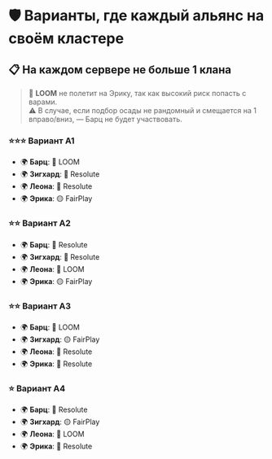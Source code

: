 # 🛡️ Варианты, где каждый альянс на своём кластере  
## 📋 На каждом сервере не больше 1 клана  

> 🔵 **LOOM** не полетит на Эрику, так как высокий риск попасть с варами.  
> ⚠️ В случае, если подбор осады не рандомный и смещается на 1 вправо/вниз, — Барц не будет участвовать.  



### ⭐⭐⭐ **Вариант A1**
- 🌍 **Барц**: 🔵 LOOM  
- 🌍 **Зигхард**: 🔴 Resolute  
- 🌍 **Леона**: 🔴 Resolute  
- 🌍 **Эрика**: 🟡 FairPlay  



### ⭐⭐ **Вариант A2**
- 🌍 **Барц**: 🔴 Resolute  
- 🌍 **Зигхард**: 🔴 Resolute  
- 🌍 **Леона**: 🔵 LOOM  
- 🌍 **Эрика**: 🟡 FairPlay  



### ⭐⭐ **Вариант A3**
- 🌍 **Барц**: 🔵 LOOM  
- 🌍 **Зигхард**: 🟡 FairPlay  
- 🌍 **Леона**: 🔴 Resolute  
- 🌍 **Эрика**: 🔴 Resolute  



### ⭐ **Вариант A4**
- 🌍 **Барц**: 🔴 Resolute  
- 🌍 **Зигхард**: 🟡 FairPlay  
- 🌍 **Леона**: 🔵 LOOM  
- 🌍 **Эрика**: 🔴 Resolute  
